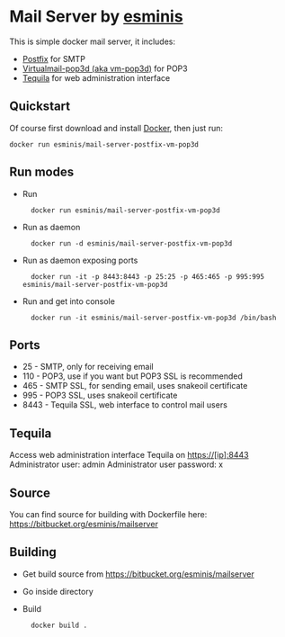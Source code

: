 Mail Server by [esminis](http://esminis.com)
============================================

This is simple docker mail server, it includes:

* [Postfix](http://www.postfix.org/) for SMTP
* [Virtualmail-pop3d (aka vm-pop3d)](http://www.reedmedia.net/software/virtualmail-pop3d/) for POP3
* [Tequila](http://www.loomsday.co.nz/development?id=tequila) for web administration interface

Quickstart
----------

Of course first download and install [Docker](https://docker.com/), then just run:

    docker run esminis/mail-server-postfix-vm-pop3d

Run modes
---------
* Run 

        docker run esminis/mail-server-postfix-vm-pop3d

* Run as daemon

        docker run -d esminis/mail-server-postfix-vm-pop3d

* Run as daemon exposing ports

        docker run -it -p 8443:8443 -p 25:25 -p 465:465 -p 995:995 esminis/mail-server-postfix-vm-pop3d

* Run and get into console

        docker run -it esminis/mail-server-postfix-vm-pop3d /bin/bash

Ports
-----

* 25 - SMTP, only for receiving email
* 110 - POP3, use if you want but POP3 SSL is recommended
* 465 - SMTP SSL, for sending email, uses snakeoil certificate
* 995 - POP3 SSL, uses snakeoil certificate
* 8443 - Tequila SSL, web interface to control mail users

Tequila
-------

Access web administration interface Tequila on [https://[ip]:8443](https://[ip]:8443)
Administrator user: admin
Administrator user password: x

Source
------

You can find source for building with Dockerfile here: https://bitbucket.org/esminis/mailserver

Building
--------

* Get build source from https://bitbucket.org/esminis/mailserver
* Go inside directory
* Build

        docker build .
